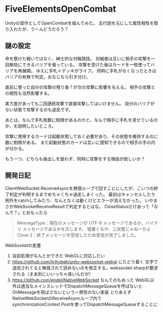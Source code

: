 ﻿# FiveElementsOpenCombat

Unityの習作としてOpenCombatを組んでみた。
五行説を元にした属性相性を取り入れたが、うーんどうだろう？



## 謎の設定

命を懸けた戦いではなく、紳士的な対戦競技。
対戦者は互いに相手の攻撃を一回無効にできるバリアを張っている。
攻撃を受けた後はカードを一枚使ってバリアを再展開。
ゆえに手札＋デッキがライフ。
同時に手札がなくなったときはバリアの有無で判定。おなじなら引き分け。


直前に使った自分の攻撃の残り香？が次の攻撃に影響を与える。
相手の攻撃との相性も当然影響する。


実力差があっても二回連続攻撃で直接攻撃してはいけません。
自分のバリアがない状態で攻撃するのも違反です。


あとは、なんで手札枚数に制限があるのかと、なんで相手に手札を見せているのか、を説明したいところ。


攻撃に使用するカードは起動状態しておく必要があり、その状態を維持するのに数に制限がある。
また起動状態のカードは互いに感知できるので相手の手の内が分かる。


もう一つ、どちらも後出しを狙わず、同時に攻撃をする理由が欲しいか？



## 開発日記
ClientWebSocket.ReceiveAsyncを無限ループで回すことにしたが、こいつの終了判定が判明するまでめちゃくちゃ迷走しまくった。
最初はキャンセルしたり例外をcatchしてみたり、なんとなくは動くけどエラーが消えなかった。
いやまさかWebSocketReceiveResultで判定するとはな。
CloseStatusだけあって「なんで？」とおもったら
>MessageType：現在のメッセージが UTF-8 メッセージであるか、バイナリ メッセージであるかを示します。
噓書くなや、三状態じゃねーかよ
>Close	2：終了メッセージを受信したため受信が完了しました。


WebSocketの変遷

1. 自前処理がなんとかできた
WebGLに対応したい
2. https://github.com/jirihybek/unity-websocket-webgl にたどり着く
文字で送信されてると無視されて読めないのを修正する。websocket-sharpが要求される（まあ別にいいっちゃ良いんだが）
3. https://github.com/endel/NativeWebSocket なんてのもあった
WebGL以外は適当なメインスレッドでDispatchMessageQueueを呼ばないとOnMessageを飛ばさないという一貫性のない実装
とりあえずNativeWebSocketのReceiveAsyncループ内でsynchronizationContext.Postを使ってDispatchMessageQueueすることに
